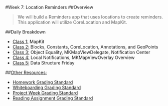 #Week 7: Location Reminders
##Overview
>We will build a Reminders app that uses locations to create reminders. This
application will utilize CoreLocation and MapKit.

##Daily Breakdown
  * [Class 1:](class-1/) MapKit
  * [Class 2:](class-2/) Blocks, Constants, CoreLocation, Annotations, and GeoPoints
  * [Class 3:](class-3/) Object Equality, MKMapViewDelegate, Notification Center
  * [Class 4:](class-4/) Local Notifications, MKMapViewOverlay
Overview
  * [Class 5:](class-5/) Data Structure Friday

##[Other Resources:](Resources/)
* [Homework Grading Standard](Resources/hw-grading-standard/)
* [Whiteboarding Grading Standard](Resources/wb-grading-standard/)
* [Project Week Grading Standard](Resources/pw-grading-standard/)
* [Reading Assignment Grading Standard](Resources/ra-grading-standard/)
